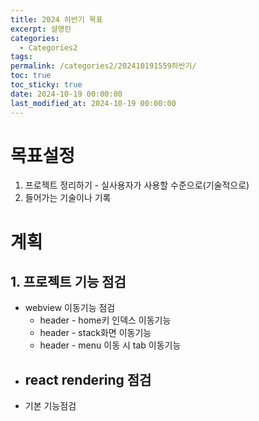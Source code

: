 ```yaml
---
title: 2024 하반기 목표
excerpt: 설명란
categories:
  - Categories2
tags: 
permalink: /categories2/202410191559하반기/
toc: true
toc_sticky: true
date: 2024-10-19 00:00:00
last_modified_at: 2024-10-19 00:00:00
---
```


# 목표설정
1. 프로젝트 정리하기 - 실사용자가 사용할 수준으로(기술적으로)
2. 들어가는 기술이나 기록

# 계획
## 1. 프로젝트 기능 점검
- webview 이동기능 점검
  - header - home키 인덱스 이동기능
  - header - stack화면 이동기능
  - header - menu 이동 시 tab 이동기능
- react rendering 점검
  - 
- 기본 기능점검

## 
